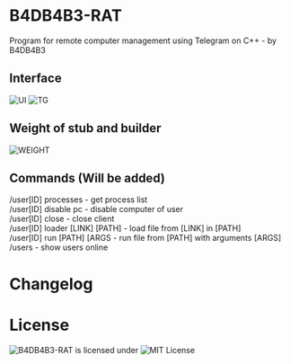 # B4DB4B3-RAT
 Program for remote computer management using Telegram on C++ - by B4DB4B3
## Interface
 ![UI](https://github.com/4B4DB4B3/B4DB4B3-RAT/blob/main/UI.png)
	![TG](https://github.com/4B4DB4B3/B4DB4B3-RAT/blob/main/TG.png)
## Weight of stub and builder
 ![WEIGHT](https://github.com/4B4DB4B3/B4DB4B3-RAT/blob/main/WEIGHT.png)

## Commands (Will be added)
 /user[ID] processes - get process list  
 /user[ID] disable pc - disable computer of user  
 /user[ID] close - close client  
 /user[ID] loader [LINK] [PATH] - load file from [LINK] in [PATH]  
 /user[ID] run [PATH] [ARGS - run file from [PATH] with arguments [ARGS]  
	/users - show users online
	
# Changelog
 
# License
 ![B4DB4B3-RAT](https://github.com/4B4DB4B3/B4DB4B3-RAT) is licensed under ![MIT License](https://opensource.org/licenses/MIT)
